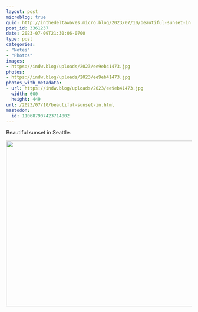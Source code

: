 ```yaml
---
layout: post
microblog: true
guid: http://inthedeltawaves.micro.blog/2023/07/10/beautiful-sunset-in.html
post_id: 3361237
date: 2023-07-09T21:30:06-0700
type: post
categories:
- "Notes"
- "Photos"
images:
- https://indw.blog/uploads/2023/ee9eb41473.jpg
photos:
- https://indw.blog/uploads/2023/ee9eb41473.jpg
photos_with_metadata:
- url: https://indw.blog/uploads/2023/ee9eb41473.jpg
  width: 600
  height: 449
url: /2023/07/10/beautiful-sunset-in.html
mastodon:
  id: 110687907423714802
---
```

Beautiful sunset in Seattle. 

<img src="uploads/2023/ee9eb41473.jpg" width="600" height="449" alt="">
